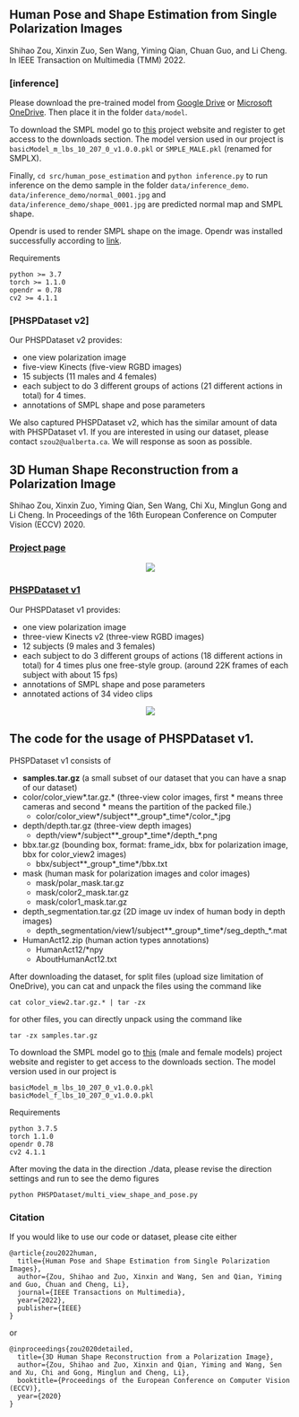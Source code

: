 ## Human Pose and Shape Estimation from Single Polarization Images

Shihao Zou, Xinxin Zuo, Sen Wang, Yiming Qian, Chuan Guo, and Li Cheng. In IEEE Transaction on Multimedia (TMM) 2022.

### [inference]
Please download the pre-trained model from [Google Drive](https://drive.google.com/drive/folders/1-0gvpgVXiXZfJUtxIupgZMuFXBMIFljf?usp=sharing) or [Microsoft OneDrive](https://ualbertaca-my.sharepoint.com/:f:/g/personal/szou2_ualberta_ca/EvDseToaRM1Hon2qq-x91XoBlySF3TaZqcIAyjtN4VnTyg?e=dfhIjd). Then place it in the folder ```data/model```. 


To download the SMPL model go to [this](https://smpl.is.tue.mpg.de/) project website and register to get access to the downloads section. The model version used in our project is
```basicModel_m_lbs_10_207_0_v1.0.0.pkl``` or ```SMPLE_MALE.pkl``` (renamed for SMPLX).


Finally, ```cd src/human_pose_estimation``` and ```python inference.py``` to run inference on the demo sample in the folder ```data/inference_demo```. ```data/inference_demo/normal_0001.jpg``` and ```data/inference_demo/shape_0001.jpg``` are predicted normal map and SMPL shape. 

Opendr is used to render SMPL shape on the image. Opendr was installed successfully according to [link](https://github.com/mattloper/opendr/issues/19#issuecomment-532509726).

Requirements
```
python >= 3.7
torch >= 1.1.0
opendr = 0.78
cv2 >= 4.1.1
```

### [PHSPDataset v2]
Our PHSPDataset v2 provides:
- one view polarization image
- five-view Kinects (five-view RGBD images)
- 15 subjects (11 males and 4 females)
- each subject to do 3 different groups of actions (21 different actions in total) for 4 times.
- annotations of SMPL shape and pose parameters

We also captured PHSPDataset v2, which has the similar amount of data with PHSPDataset v1. If you are interested in using our dataset, please contact ```szou2@ualberta.ca```. We will response as soon as possible.

## 3D Human Shape Reconstruction from a Polarization Image

Shihao Zou, Xinxin Zuo, Yiming Qian, Sen Wang, Chi Xu, Minglun Gong and Li Cheng. In Proceedings of the 16th European Conference on Computer Vision (ECCV) 2020.

### [Project page](https://jimmyzou.github.io/publication/2020-polarization-clothed-human-shape)
<center><img src="demo_detailed_shape.gif" width=“500”/></center>

### [PHSPDataset v1](https://jimmyzou.github.io/publication/2020-PHSPDataset)
Our PHSPDataset v1 provides:
- one view polarization image
- three-view Kinects v2 (three-view RGBD images)
- 12 subjects (9 males and 3 females)
- each subject to do 3 different groups of actions (18 different actions in total) for 4 times plus one free-style group. (around 22K frames of each subject with about 15 fps)
- annotations of SMPL shape and pose parameters
- annotated actions of 34 video clips

<center><img src="demo_annotation_shape.gif" width=“500”/></center>

## The code for the usage of PHSPDataset v1.
PHSPDataset v1 consists of
- **samples.tar.gz** (a small subset of our dataset that you can have a snap of our dataset)
- color/color_view*.tar.gz.* (three-view color images, first * means three cameras and second * means the partition of the packed file.)
  - color/color_view*/subject\*\*\_group\*\_time\*/color\_\*.jpg
- depth/depth.tar.gz (three-view depth images)
  - depth/view*/subject\*\*\_group\*\_time\*/depth\_\*.png
- bbx.tar.gz (bounding box, format: frame_idx, bbx for polarization image, bbx for color_view2 images)
  - bbx/subject\*\*\_group\*\_time\*/bbx.txt
- mask (human mask for polarization images and color images)
  - mask/polar_mask.tar.gz
  - mask/color2_mask.tar.gz
  - mask/color1_mask.tar.gz
- depth_segmentation.tar.gz (2D image uv index of human body in depth images)
  - depth_segmentation/view1/subject\*\*\_group\*\_time\*/seg_depth\_\*.mat
- HumanAct12.zip (human action types annotations)
  - HumanAct12/*npy
  - AboutHumanAct12.txt

[//]: # (tar -zcf color_view2.tar.gz ./color/view2/ | split -b 70000m -d -a 1 color_view2.tar.gz color_view2.tar.gz.)

After downloading the dataset, for split files (upload size limitation of OneDrive), you can cat and unpack the files using the command like
```
cat color_view2.tar.gz.* | tar -zx
```
for other files, you can directly unpack using the command like
```
tar -zx samples.tar.gz
```

To download the SMPL model go to [this](https://smpl.is.tue.mpg.de/) (male and female models) project website and register to get access to the downloads section. The model version used in our project is
```
basicModel_m_lbs_10_207_0_v1.0.0.pkl
basicModel_f_lbs_10_207_0_v1.0.0.pkl
```

Requirements
```
python 3.7.5
torch 1.1.0
opendr 0.78
cv2 4.1.1
```

After moving the data in the direction ./data, please revise the direction settings and run to see the demo figures
```
python PHSPDataset/multi_view_shape_and_pose.py
```

### Citation
If you would like to use our code or dataset, please cite either
```
@article{zou2022human,
  title={Human Pose and Shape Estimation from Single Polarization Images},
  author={Zou, Shihao and Zuo, Xinxin and Wang, Sen and Qian, Yiming and Guo, Chuan and Cheng, Li},
  journal={IEEE Transactions on Multimedia},
  year={2022},
  publisher={IEEE}
}
```
or
```
@inproceedings{zou2020detailed,  
  title={3D Human Shape Reconstruction from a Polarization Image},  
  author={Zou, Shihao and Zuo, Xinxin and Qian, Yiming and Wang, Sen and Xu, Chi and Gong, Minglun and Cheng, Li},  
  booktitle={Proceedings of the European Conference on Computer Vision (ECCV)},  
  year={2020}  
} 
```

